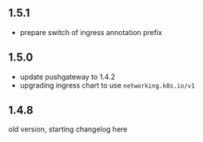 ## 1.5.1

* prepare switch of ingress annotation prefix

## 1.5.0

* update pushgateway to 1.4.2
* upgrading ingress chart to use `networking.k8s.io/v1`

## 1.4.8

old version, starting changelog here
